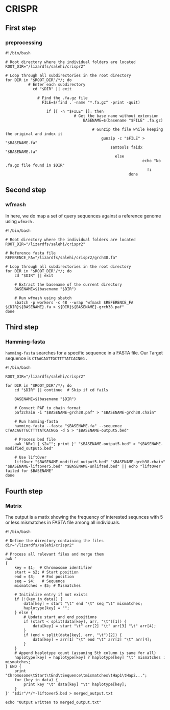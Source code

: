 # CRISPR

## First step

### preprocessing 
```
#!/bin/bash

# Root directory where the individual folders are located
ROOT_DIR="/lizardfs/salehi/crispr2"

# Loop through all subdirectories in the root directory
for DIR in "$ROOT_DIR"/*/; do
          # Enter each subdirectory
            cd "$DIR" || exit
              
              # Find the .fa.gz file
                FILE=$(find . -name "*.fa.gz" -print -quit)
                  
                  if [[ -n "$FILE" ]]; then
                              # Get the base name without extension
                                  BASENAME=$(basename "$FILE" .fa.gz)
                                      
                                      # Gunzip the file while keeping the original and index it
                                          gunzip -c "$FILE" > "$BASENAME.fa"
                                              samtools faidx "$BASENAME.fa"
                                                else
                                                            echo "No .fa.gz file found in $DIR"
                                                              fi
                                                      done
```

## Second step

### wfmash
In here, we do map a set of query sequences against a reference genome using ```wfmash``` .

```
#!/bin/bash

# Root directory where the individual folders are located
ROOT_DIR="/lizardfs/salehi/crispr2"

# Reference fasta file
REFERENCE_FA="/lizardfs/salehi/crispr2/grch38.fa"

# Loop through all subdirectories in the root directory
for DIR in "$ROOT_DIR"/*/; do
    cd "$DIR" || exit
            
    # Extract the basename of the current directory
    BASENAME=$(basename "$DIR")

    # Run wfmash using sbatch
    sbatch -p workers -c 48 --wrap "wfmash $REFERENCE_FA ${DIR}${BASENAME}.fa > ${DIR}${BASENAME}-grch38.paf"
done
```

## Third step

### Hamming-fasta

```hamming-fasta``` searches for a specific sequence in a FASTA file. 
Our Target sequence is ```CTAACAGTTGCTTTTATCACNGG``` .


```
#!/bin/bash

ROOT_DIR="/lizardfs/salehi/crispr2"

for DIR in "$ROOT_DIR"/*/; do
    cd "$DIR" || continue  # Skip if cd fails

    BASENAME=$(basename "$DIR")

    # Convert PAF to chain format
    paf2chain -i "$BASENAME-grch38.paf" > "$BASENAME-grch38.chain"

    # Run hamming-fasta
    hamming-fasta --fasta "$BASENAME.fa" --sequence CTAACAGTTGCTTTTATCACNGG -d 5 > "$BASENAME-output5.bed"
    
    # Process bed file
    awk 'NR>1 { $2=""; print }' "$BASENAME-output5.bed" > "$BASENAME-modified_output5.bed"

    # Use liftOver
    liftOver "$BASENAME-modified_output5.bed" "$BASENAME-grch38.chain" "$BASENAME-liftover5.bed" "$BASENAME-unlifted.bed" || echo "liftOver failed for $BASENAME"
done
```

## Fourth step

### Matrix

The output is a matix showing the frequency of interested sequnces with 5 or less mismatches in FASTA file among all individuals. 

```
#!/bin/bash

# Define the directory containing the files
dir="/lizardfs/salehi/crispr2"

# Process all relevant files and merge them
awk '
{
    key = $1;  # Chromosome identifier
    start = $2; # Start position
    end = $3;   # End position
    seq = $4;   # Sequence
    mismatches = $5; # Mismatches

    # Initialize entry if not exists
    if (!(key in data)) {
        data[key] = start "\t" end "\t" seq "\t" mismatches;
        haplotype[key] = "";
    } else {
        # Update start and end positions
        if (start < split(data[key], arr, "\t")[1]) {
            data[key] = start "\t" arr[2] "\t" arr[3] "\t" arr[4];
        }
        if (end > split(data[key], arr, "\t")[2]) {
            data[key] = arr[1] "\t" end "\t" arr[3] "\t" arr[4];
        }
    }
    # Append haplotype count (assuming 5th column is same for all)
    haplotype[key] = haplotype[key] ? haplotype[key] "\t" mismatches : mismatches;
} END {
    print "Chromosome\tStart\tEnd\tSequence\tmismatches\tHap1\tHap2...";
    for (key in data) {
        print key "\t" data[key] "\t" haplotype[key];
    }
}' "$dir"/*/*-liftover5.bed > merged_output.txt

echo "Output written to merged_output.txt"
```
